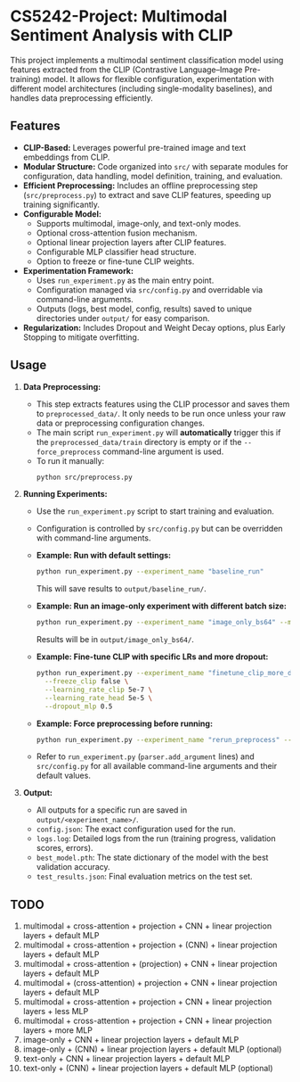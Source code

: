 # CS5242-Project: Multimodal Sentiment Analysis with CLIP

This project implements a multimodal sentiment classification model using features extracted from the CLIP (Contrastive Language–Image Pre-training) model. It allows for flexible configuration, experimentation with different model architectures (including single-modality baselines), and handles data preprocessing efficiently.

## Features

* **CLIP-Based:** Leverages powerful pre-trained image and text embeddings from CLIP.
* **Modular Structure:** Code organized into `src/` with separate modules for configuration, data handling, model definition, training, and evaluation.
* **Efficient Preprocessing:** Includes an offline preprocessing step (`src/preprocess.py`) to extract and save CLIP features, speeding up training significantly.
* **Configurable Model:**
    * Supports multimodal, image-only, and text-only modes.
    * Optional cross-attention fusion mechanism.
    * Optional linear projection layers after CLIP features.
    * Configurable MLP classifier head structure.
    * Option to freeze or fine-tune CLIP weights.
* **Experimentation Framework:**
    * Uses `run_experiment.py` as the main entry point.
    * Configuration managed via `src/config.py` and overridable via command-line arguments.
    * Outputs (logs, best model, config, results) saved to unique directories under `output/` for easy comparison.
* **Regularization:** Includes Dropout and Weight Decay options, plus Early Stopping to mitigate overfitting.

## Usage

1.  **Data Preprocessing:**
    * This step extracts features using the CLIP processor and saves them to `preprocessed_data/`. It only needs to be run once unless your raw data or preprocessing configuration changes.
    * The main script `run_experiment.py` will **automatically** trigger this if the `preprocessed_data/train` directory is empty or if the `--force_preprocess` command-line argument is used.
    * To run it manually:
        ```bash
        python src/preprocess.py
        ```

2.  **Running Experiments:**
    * Use the `run_experiment.py` script to start training and evaluation.
    * Configuration is controlled by `src/config.py` but can be overridden with command-line arguments.

    * **Example: Run with default settings:**
        ```bash
        python run_experiment.py --experiment_name "baseline_run"
        ```
        This will save results to `output/baseline_run/`.

    * **Example: Run an image-only experiment with different batch size:**
        ```bash
        python run_experiment.py --experiment_name "image_only_bs64" --modality image --batch_size 64
        ```
        Results will be in `output/image_only_bs64/`.

    * **Example: Fine-tune CLIP with specific LRs and more dropout:**
        ```bash
        python run_experiment.py --experiment_name "finetune_clip_more_dropout" \
          --freeze_clip false \
          --learning_rate_clip 5e-7 \
          --learning_rate_head 5e-5 \
          --dropout_mlp 0.5
        ```

    * **Example: Force preprocessing before running:**
        ```bash
        python run_experiment.py --experiment_name "rerun_preprocess" --force_preprocess
        ```

    * Refer to `run_experiment.py` (`parser.add_argument` lines) and `src/config.py` for all available command-line arguments and their default values.

3.  **Output:**
    * All outputs for a specific run are saved in `output/<experiment_name>/`.
    * `config.json`: The exact configuration used for the run.
    * `logs.log`: Detailed logs from the run (training progress, validation scores, errors).
    * `best_model.pth`: The state dictionary of the model with the best validation accuracy.
    * `test_results.json`: Final evaluation metrics on the test set.

## TODO
1. multimodal + cross-attention + projection + CNN + linear projection layers + default MLP
2. multimodal + cross-attention + projection + (CNN) + linear projection layers + default MLP
3. multimodal + cross-attention + (projection) + CNN + linear projection layers + default MLP
4. multimodal + (cross-attention) + projection + CNN + linear projection layers + default MLP
5. multimodal + cross-attention + projection + CNN + linear projection layers + less MLP
6. multimodal + cross-attention + projection + CNN + linear projection layers + more MLP
7. image-only + CNN + linear projection layers + default MLP
8. image-only + (CNN) + linear projection layers + default MLP (optional)
9. text-only + CNN + linear projection layers + default MLP
10. text-only + (CNN) + linear projection layers + default MLP (optional)